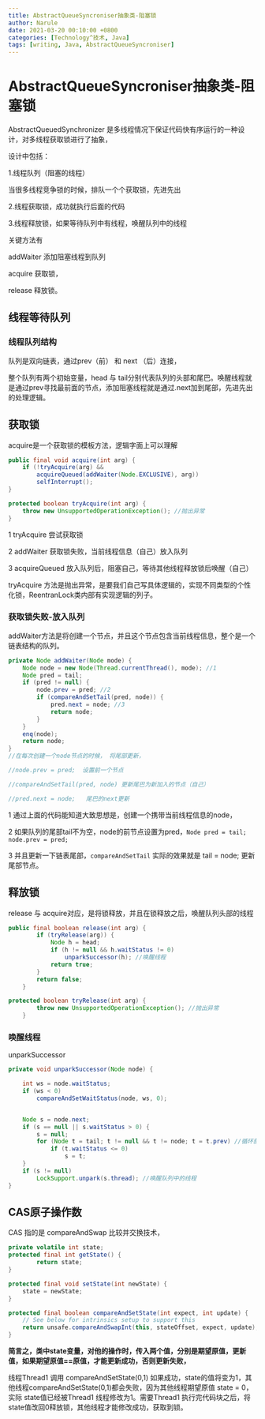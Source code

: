 ```yaml
---
title: AbstractQueueSyncroniser抽象类-阻塞锁
author: Narule
date: 2021-03-20 00:10:00 +0800
categories: [Technology^技术, Java]
tags: [writing, Java, AbstractQueueSyncroniser]
---
```




# AbstractQueueSyncroniser抽象类-阻塞锁

AbstractQueuedSynchronizer 是多线程情况下保证代码快有序运行的一种设计，对多线程获取锁进行了抽象，

设计中包括： 

1.线程队列（阻塞的线程） 

当很多线程竞争锁的时候，排队一个个获取锁，先进先出

2.线程获取锁，成功就执行后面的代码

3.线程释放锁，如果等待队列中有线程，唤醒队列中的线程

关键方法有

addWaiter 添加阻塞线程到队列 

acquire 获取锁，

release 释放锁。



## 线程等待队列

### 线程队列结构

队列是双向链表，通过prev（前） 和 next （后）连接，

整个队列有两个初始变量，head 与 tail分别代表队列的头部和尾巴。唤醒线程就是通过prev寻找最前面的节点，添加阻塞线程就是通过.next加到尾部，先进先出的处理逻辑。





## 获取锁

acquire是一个获取锁的模板方法，逻辑字面上可以理解

```java
public final void acquire(int arg) {
    if (!tryAcquire(arg) &&
        acquireQueued(addWaiter(Node.EXCLUSIVE), arg))
        selfInterrupt();
}

protected boolean tryAcquire(int arg) {
    throw new UnsupportedOperationException(); //抛出异常
}
```

1  tryAcquire 尝试获取锁

2 addWaiter  获取锁失败，当前线程信息（自己）放入队列

3 acquireQueued 放入队列后，阻塞自己，等待其他线程释放锁后唤醒（自己）

tryAcquire 方法是抛出异常，是要我们自己写具体逻辑的，实现不同类型的个性化锁，ReentranLock类内部有实现逻辑的列子。



### 获取锁失败-放入队列

addWaiter方法是将创建一个节点，并且这个节点包含当前线程信息，整个是一个链表结构的队列。

```java
private Node addWaiter(Node mode) {
    Node node = new Node(Thread.currentThread(), mode); //1
    Node pred = tail;
    if (pred != null) { 
        node.prev = pred; //2
        if (compareAndSetTail(pred, node)) {
            pred.next = node; //3
            return node;
        }
    }
    enq(node);
    return node;
}
//在每次创建一个node节点的时候， 将尾部更新，

//node.prev = pred;  设置前一个节点

//compareAndSetTail(pred, node) 更新尾巴为新加入的节点（自己）

//pred.next = node;   尾巴的next更新
```

1 通过上面的代码能知道大致思想是，创建一个携带当前线程信息的node，

2 如果队列的尾部tail不为空，node的前节点设置为pred，`Node pred = tail; node.prev = pred;`

3 并且更新一下链表尾部，`compareAndSetTail`  实际的效果就是 tail = node; 更新尾部节点。



## 释放锁

release 与 acquire对应，是将锁释放，并且在锁释放之后，唤醒队列头部的线程



```java
public final boolean release(int arg) {
        if (tryRelease(arg)) {
            Node h = head;
            if (h != null && h.waitStatus != 0)
                unparkSuccessor(h); //唤醒线程
            return true;
        }
        return false;
    }

protected boolean tryRelease(int arg) {
        throw new UnsupportedOperationException(); //抛出异常
    }

```

### 唤醒线程

unparkSuccessor

```java
private void unparkSuccessor(Node node) {

    int ws = node.waitStatus;
    if (ws < 0)
        compareAndSetWaitStatus(node, ws, 0);


    Node s = node.next;
    if (s == null || s.waitStatus > 0) {
        s = null;
        for (Node t = tail; t != null && t != node; t = t.prev) //循环获取，找到队列里最前面的节点
            if (t.waitStatus <= 0)
                s = t;
    }
    if (s != null)
        LockSupport.unpark(s.thread); //唤醒队列中的线程
}
```





## CAS原子操作数

CAS 指的是 compareAndSwap 比较并交换技术，



```java
private volatile int state;
protected final int getState() {
        return state;
}

protected final void setState(int newState) {
    state = newState;
}

protected final boolean compareAndSetState(int expect, int update) {
    // See below for intrinsics setup to support this
    return unsafe.compareAndSwapInt(this, stateOffset, expect, update);
}
```



**简言之，类中state变量，对他的操作时，传入两个值，分别是期望原值，更新值，如果期望原值==原值，才能更新成功，否则更新失败，**



线程Thread1  调用 compareAndSetState(0,1) 如果成功，state的值将变为1，其他线程compareAndSetState(0,1)都会失败，因为其他线程期望原值 state = 0， 实际 state值已经被Thread1  线程修改为1。需要Thread1  执行完代码块之后，将state值改回0释放锁，其他线程才能修改成功，获取到锁。




